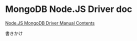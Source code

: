 # MongoDB Node.JS Driver doc

[Node.JS MongoDB Driver Manual Contents ](http://mongodb.github.io/node-mongodb-native/contents.html)

書きかけ
